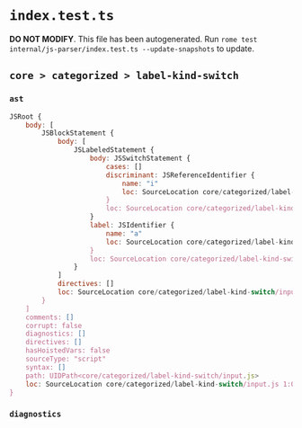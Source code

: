 # `index.test.ts`

**DO NOT MODIFY**. This file has been autogenerated. Run `rome test internal/js-parser/index.test.ts --update-snapshots` to update.

## `core > categorized > label-kind-switch`

### `ast`

```javascript
JSRoot {
	body: [
		JSBlockStatement {
			body: [
				JSLabeledStatement {
					body: JSSwitchStatement {
						cases: []
						discriminant: JSReferenceIdentifier {
							name: "i"
							loc: SourceLocation core/categorized/label-kind-switch/input.js 2:13-2:14 (i)
						}
						loc: SourceLocation core/categorized/label-kind-switch/input.js 2:5-3:3
					}
					label: JSIdentifier {
						name: "a"
						loc: SourceLocation core/categorized/label-kind-switch/input.js 2:2-2:3 (a)
					}
					loc: SourceLocation core/categorized/label-kind-switch/input.js 2:2-3:3
				}
			]
			directives: []
			loc: SourceLocation core/categorized/label-kind-switch/input.js 1:0-4:1
		}
	]
	comments: []
	corrupt: false
	diagnostics: []
	directives: []
	hasHoistedVars: false
	sourceType: "script"
	syntax: []
	path: UIDPath<core/categorized/label-kind-switch/input.js>
	loc: SourceLocation core/categorized/label-kind-switch/input.js 1:0-4:1
}
```

### `diagnostics`

```

```
